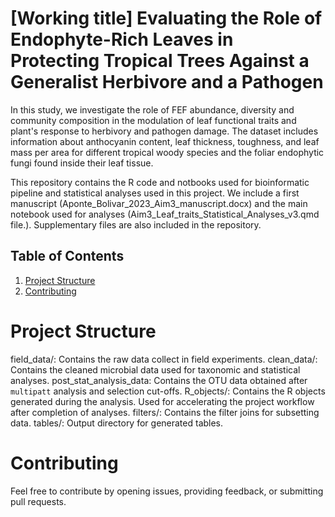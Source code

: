 # [Working title] Evaluating the Role of Endophyte-Rich Leaves in Protecting Tropical Trees Against a Generalist Herbivore and a Pathogen

In this study, we investigate the role of FEF abundance, diversity and community composition in the modulation of leaf functional traits and plant's response to herbivory and pathogen damage. The dataset includes information about anthocyanin content, leaf thickness, toughness, and leaf mass per area for different tropical woody species and the foliar endophytic fungi found inside their leaf tissue. 

This repository contains the R code and notbooks used for bioinformatic pipeline and statistical analyses used in this project. We include a first manuscript (Aponte_Bolivar_2023_Aim3_manuscript.docx) and the main notebook used for analyses (Aim3_Leaf_traits_Statistical_Analyses_v3.qmd file.). Supplementary files are also included in the repository.

## Table of Contents

1. [Project Structure](#project-structure)
2. [Contributing](#contributing)

# Project Structure
field_data/: Contains the raw data collect in field experiments.
clean_data/: Contains the cleaned microbial data used for taxonomic and statistical analyses.
post_stat_analysis_data: Contains the OTU data obtained after `multipatt` analysis and selection cut-offs.
R_objects/: Contains the R objects generated during the analysis. Used for accelerating the project workflow after completion of analyses.
filters/: Contains the filter joins for subsetting data.
tables/: Output directory for generated tables.

# Contributing
Feel free to contribute by opening issues, providing feedback, or submitting pull requests.

